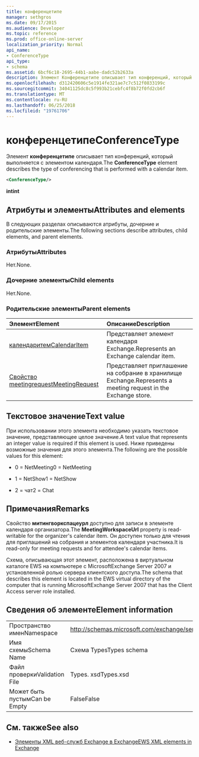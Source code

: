 ```yaml
---
title: конференцетипе
manager: sethgros
ms.date: 09/17/2015
ms.audience: Developer
ms.topic: reference
ms.prod: office-online-server
localization_priority: Normal
api_name:
- ConferenceType
api_type:
- schema
ms.assetid: 6bcf6c18-2695-44b1-aabe-dadc52b2633a
description: Элемент Конференцетипе описывает тип конференций, который выполняется с элементом календаря.
ms.openlocfilehash: d312420606c5e1914fe321ae7c7c512f0833199c
ms.sourcegitcommit: 34041125dc8c5f993b21cebfc4f8b72f0fd2cb6f
ms.translationtype: MT
ms.contentlocale: ru-RU
ms.lasthandoff: 06/25/2018
ms.locfileid: "19761706"
---
```

# <a name="conferencetype"></a><span data-ttu-id="9d1d6-103">конференцетипе</span><span class="sxs-lookup"><span data-stu-id="9d1d6-103">ConferenceType</span></span>

<span data-ttu-id="9d1d6-104">Элемент **конференцетипе** описывает тип конференций, который выполняется с элементом календаря.</span><span class="sxs-lookup"><span data-stu-id="9d1d6-104">The **ConferenceType** element describes the type of conferencing that is performed with a calendar item.</span></span> 
  
```xml
<ConferenceType/>
```

 <span data-ttu-id="9d1d6-105">**int**</span><span class="sxs-lookup"><span data-stu-id="9d1d6-105">**int**</span></span>
## <a name="attributes-and-elements"></a><span data-ttu-id="9d1d6-106">Атрибуты и элементы</span><span class="sxs-lookup"><span data-stu-id="9d1d6-106">Attributes and elements</span></span>

<span data-ttu-id="9d1d6-107">В следующих разделах описываются атрибуты, дочерние и родительские элементы.</span><span class="sxs-lookup"><span data-stu-id="9d1d6-107">The following sections describe attributes, child elements, and parent elements.</span></span>
  
### <a name="attributes"></a><span data-ttu-id="9d1d6-108">Атрибуты</span><span class="sxs-lookup"><span data-stu-id="9d1d6-108">Attributes</span></span>

<span data-ttu-id="9d1d6-109">Нет.</span><span class="sxs-lookup"><span data-stu-id="9d1d6-109">None.</span></span>
  
### <a name="child-elements"></a><span data-ttu-id="9d1d6-110">Дочерние элементы</span><span class="sxs-lookup"><span data-stu-id="9d1d6-110">Child elements</span></span>

<span data-ttu-id="9d1d6-111">Нет.</span><span class="sxs-lookup"><span data-stu-id="9d1d6-111">None.</span></span>
  
### <a name="parent-elements"></a><span data-ttu-id="9d1d6-112">Родительские элементы</span><span class="sxs-lookup"><span data-stu-id="9d1d6-112">Parent elements</span></span>

|<span data-ttu-id="9d1d6-113">**Элемент**</span><span class="sxs-lookup"><span data-stu-id="9d1d6-113">**Element**</span></span>|<span data-ttu-id="9d1d6-114">**Описание**</span><span class="sxs-lookup"><span data-stu-id="9d1d6-114">**Description**</span></span>|
|:-----|:-----|
|[<span data-ttu-id="9d1d6-115">календаритем</span><span class="sxs-lookup"><span data-stu-id="9d1d6-115">CalendarItem</span></span>](calendaritem.md) <br/> |<span data-ttu-id="9d1d6-116">Представляет элемент календаря Exchange.</span><span class="sxs-lookup"><span data-stu-id="9d1d6-116">Represents an Exchange calendar item.</span></span>  <br/> |
|[<span data-ttu-id="9d1d6-117">Свойство meetingrequest</span><span class="sxs-lookup"><span data-stu-id="9d1d6-117">MeetingRequest</span></span>](meetingrequest.md) <br/> |<span data-ttu-id="9d1d6-118">Представляет приглашение на собрание в хранилище Exchange.</span><span class="sxs-lookup"><span data-stu-id="9d1d6-118">Represents a meeting request in the Exchange store.</span></span>  <br/> |
   
## <a name="text-value"></a><span data-ttu-id="9d1d6-119">Текстовое значение</span><span class="sxs-lookup"><span data-stu-id="9d1d6-119">Text value</span></span>

<span data-ttu-id="9d1d6-120">При использовании этого элемента необходимо указать текстовое значение, представляющее целое значение.</span><span class="sxs-lookup"><span data-stu-id="9d1d6-120">A text value that represents an integer value is required if this element is used.</span></span> <span data-ttu-id="9d1d6-121">Ниже приведены возможные значения для этого элемента.</span><span class="sxs-lookup"><span data-stu-id="9d1d6-121">The following are the possible values for this element:</span></span>
  
- <span data-ttu-id="9d1d6-122">0 = NetMeeting</span><span class="sxs-lookup"><span data-stu-id="9d1d6-122">0 = NetMeeting</span></span>
    
- <span data-ttu-id="9d1d6-123">1 = NetShow</span><span class="sxs-lookup"><span data-stu-id="9d1d6-123">1 = NetShow</span></span>
    
- <span data-ttu-id="9d1d6-124">2 = чат</span><span class="sxs-lookup"><span data-stu-id="9d1d6-124">2 = Chat</span></span>
    
## <a name="remarks"></a><span data-ttu-id="9d1d6-125">Примечания</span><span class="sxs-lookup"><span data-stu-id="9d1d6-125">Remarks</span></span>

<span data-ttu-id="9d1d6-126">Свойство **митингворкспацеурл** доступно для записи в элементе календаря организатора.</span><span class="sxs-lookup"><span data-stu-id="9d1d6-126">The **MeetingWorkspaceUrl** property is read-writable for the organizer's calendar item.</span></span> <span data-ttu-id="9d1d6-127">Он доступен только для чтения для приглашений на собрания и элементов календаря участника.</span><span class="sxs-lookup"><span data-stu-id="9d1d6-127">It is read-only for meeting requests and for attendee's calendar items.</span></span> 
  
<span data-ttu-id="9d1d6-128">Схема, описывающая этот элемент, расположена в виртуальном каталоге EWS на компьютере с MicrosoftExchange Server 2007 и установленной ролью сервера клиентского доступа.</span><span class="sxs-lookup"><span data-stu-id="9d1d6-128">The schema that describes this element is located in the EWS virtual directory of the computer that is running MicrosoftExchange Server 2007 that has the Client Access server role installed.</span></span> 
  
## <a name="element-information"></a><span data-ttu-id="9d1d6-129">Сведения об элементе</span><span class="sxs-lookup"><span data-stu-id="9d1d6-129">Element information</span></span>

|||
|:-----|:-----|
|<span data-ttu-id="9d1d6-130">Пространство имен</span><span class="sxs-lookup"><span data-stu-id="9d1d6-130">Namespace</span></span>  <br/> |http://schemas.microsoft.com/exchange/services/2006/types  <br/> |
|<span data-ttu-id="9d1d6-131">Имя схемы</span><span class="sxs-lookup"><span data-stu-id="9d1d6-131">Schema Name</span></span>  <br/> |<span data-ttu-id="9d1d6-132">Схема Types</span><span class="sxs-lookup"><span data-stu-id="9d1d6-132">Types schema</span></span>  <br/> |
|<span data-ttu-id="9d1d6-133">Файл проверки</span><span class="sxs-lookup"><span data-stu-id="9d1d6-133">Validation File</span></span>  <br/> |<span data-ttu-id="9d1d6-134">Types. xsd</span><span class="sxs-lookup"><span data-stu-id="9d1d6-134">Types.xsd</span></span>  <br/> |
|<span data-ttu-id="9d1d6-135">Может быть пустым</span><span class="sxs-lookup"><span data-stu-id="9d1d6-135">Can be Empty</span></span>  <br/> |<span data-ttu-id="9d1d6-136">False</span><span class="sxs-lookup"><span data-stu-id="9d1d6-136">False</span></span>  <br/> |
   
## <a name="see-also"></a><span data-ttu-id="9d1d6-137">См. также</span><span class="sxs-lookup"><span data-stu-id="9d1d6-137">See also</span></span>



- [<span data-ttu-id="9d1d6-138">Элементы XML веб-служб Exchange в Exchange</span><span class="sxs-lookup"><span data-stu-id="9d1d6-138">EWS XML elements in Exchange</span></span>](ews-xml-elements-in-exchange.md)


